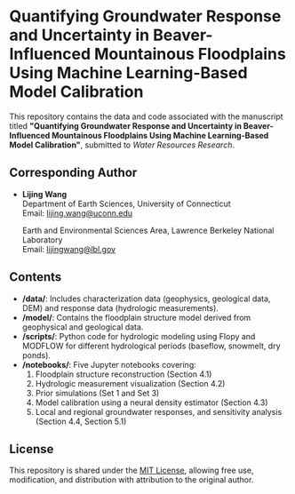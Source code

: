 # Quantifying Groundwater Response and Uncertainty in Beaver-Influenced Mountainous Floodplains Using Machine Learning-Based Model Calibration

This repository contains the data and code associated with the manuscript titled **"Quantifying Groundwater Response and Uncertainty in Beaver-Influenced Mountainous Floodplains Using Machine Learning-Based Model Calibration"**, submitted to *Water Resources Research*.

## Corresponding Author
- **Lijing Wang**  
  Department of Earth Sciences, University of Connecticut  
  Email: lijing.wang@uconn.edu

  Earth and Environmental Sciences Area, Lawrence Berkeley National Laboratory  
  Email: lijingwang@lbl.gov

## Contents
- **/data/**: Includes characterization data (geophysics, geological data, DEM) and response data (hydrologic measurements).
- **/model/**: Contains the floodplain structure model derived from geophysical and geological data.
- **/scripts/**: Python code for hydrologic modeling using Flopy and MODFLOW for different hydrological periods (baseflow, snowmelt, dry ponds).
- **/notebooks/**: Five Jupyter notebooks covering:
  1. Floodplain structure reconstruction (Section 4.1)
  2. Hydrologic measurement visualization (Section 4.2)
  3. Prior simulations (Set 1 and Set 3)
  4. Model calibration using a neural density estimator (Section 4.3)
  5. Local and regional groundwater responses, and sensitivity analysis (Section 4.4, Section 5.1)

## License
This repository is shared under the [MIT License](https://opensource.org/licenses/MIT), allowing free use, modification, and distribution with attribution to the original author.